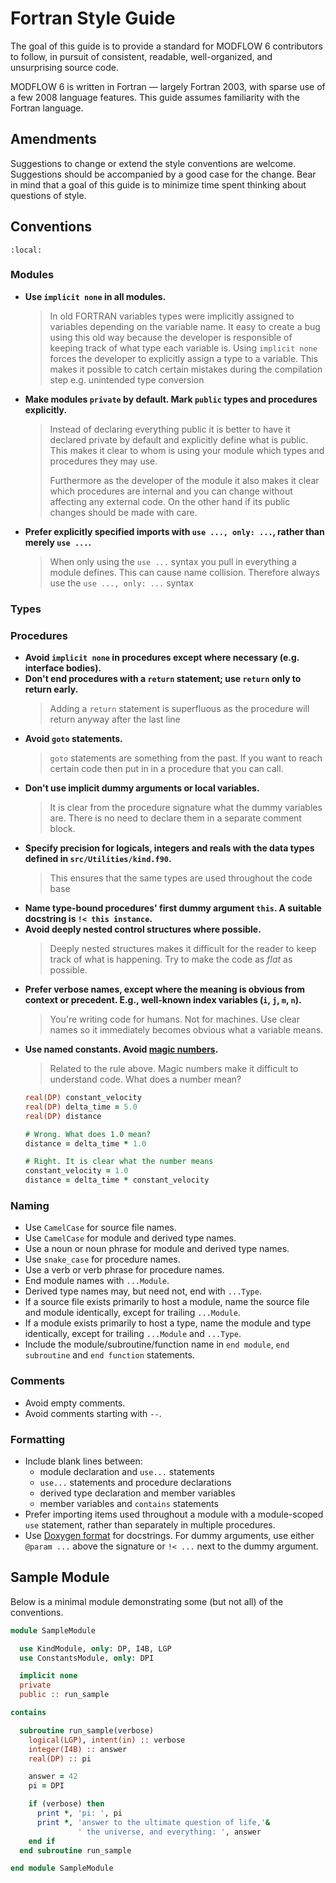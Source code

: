 # Fortran Style Guide

The goal of this guide is to provide a standard for MODFLOW 6 contributors to follow, in pursuit of consistent, readable, well-organized, and unsurprising source code.

MODFLOW 6 is written in Fortran &mdash; largely Fortran 2003, with sparse use of a few 2008 language features. This guide assumes familiarity with the Fortran language.

## Amendments

Suggestions to change or extend the style conventions are welcome. Suggestions should be accompanied by a good case for the change. Bear in mind that a goal of this guide is to minimize time spent thinking about questions of style.

## Conventions

```{contents} Table of Contents
:local:
```

### Modules
* __Use `implicit none` in all modules.__
  > In old FORTRAN variables types were implicitly assigned to variables depending on the variable name.
  > It easy to create a bug using this old way because the developer is responsible of keeping track of what type each variable is. Using `implicit none` forces the developer to explicitly assign a type to a variable. This makes it possible to catch certain mistakes during the compilation step e.g. unintended type conversion
* __Make modules `private` by default. Mark `public` types and procedures explicitly.__
  > Instead of declaring everything public it is better to have it declared private by default and explicitly define what is public.
  > This makes it clear to whom is using your module which types and procedures they may use. 
  > 
  > Furthermore as the developer of the module it also makes it clear which procedures are internal and you can change without affecting any external code. On the other hand if its public changes should be made with care.
* __Prefer explicitly specified imports with `use ..., only: ...`, rather than merely `use ...`.__
  > When only using the `use ...` syntax you pull in everything a module defines. This can cause name collision. Therefore always use the `use ..., only: ...` syntax

### Types

### Procedures
* __Avoid `implicit none` in procedures except where necessary (e.g. interface bodies).__
* __Don't end procedures with a `return` statement; use `return` only to return early.__
  > Adding a `return` statement is superfluous as the procedure will return anyway after the last line
* __Avoid `goto` statements.__
  > `goto` statements are something from the past. If you want to reach certain code then put in in a procedure that you can call.
* __Don't use implicit dummy arguments or local variables.__
  > It is clear from the procedure signature what the dummy variables are. There is no need to declare them in a separate comment block.
* __Specify precision for logicals, integers and reals with the data types defined in `src/Utilities/kind.f90`.__
  > This ensures that the same types are used throughout the code base
* __Name type-bound procedures' first dummy argument `this`. A suitable docstring is `!< this instance`.__
* __Avoid deeply nested control structures where possible.__
  > Deeply nested structures makes it difficult for the reader to keep track of what is happening. Try to make the code as *flat* as possible.
* __Prefer verbose names, except where the meaning is obvious from context or precedent. E.g., well-known index variables (`i`, `j`, `m`, `n`).__
  > You're writing code for humans. Not for machines. Use clear names so it immediately becomes obvious what a variable means.
* __Use named constants. Avoid [magic numbers](https://en.wikipedia.org/wiki/Magic_number_(programming)).__
  > Related to the rule above. Magic numbers make it difficult to understand code. What does a number mean?
  ```f90
  real(DP) constant_velocity
  real(DP) delta_time = 5.0
  real(DP) distance
  
  # Wrong. What does 1.0 mean?
  distance = delta_time * 1.0

  # Right. It is clear what the number means
  constant_velocity = 1.0
  distance = delta_time * constant_velocity
  ```

### Naming
* Use `CamelCase` for source file names.
* Use `CamelCase` for module and derived type names.
* Use a noun or noun phrase for module and derived type names.
* Use `snake_case` for procedure names.
* Use a verb or verb phrase for procedure names.
* End module names with `...Module`.
* Derived type names may, but need not, end with `...Type`.
* If a source file exists primarily to host a module, name the source file and module identically, except for trailing `...Module`.
* If a module exists primarily to host a type, name the module and type identically, except for trailing `...Module` and `...Type`.
* Include the module/subroutine/function name in `end module`, `end subroutine` and `end function` statements.

### Comments
* Avoid empty comments.
* Avoid comments starting with `--`.

### Formatting
* Include blank lines between:
  * module declaration and `use...` statements
  * `use...` statements and procedure declarations
  * derived type declaration and member variables
  * member variables and `contains` statements
* Prefer importing items used throughout a module with a module-scoped `use` statement, rather than separately in multiple procedures.
* Use [Doxygen format](https://www.doxygen.nl/manual/docblocks.html#fortranblocks) for docstrings. For dummy arguments, use either `@param ...` above the signature or `!< ...` next to the dummy argument.

## Sample Module

Below is a minimal module demonstrating some (but not all) of the conventions.

```f90
module SampleModule

  use KindModule, only: DP, I4B, LGP
  use ConstantsModule, only: DPI

  implicit none
  private
  public :: run_sample

contains

  subroutine run_sample(verbose)
    logical(LGP), intent(in) :: verbose
    integer(I4B) :: answer
    real(DP) :: pi

    answer = 42
    pi = DPI

    if (verbose) then
      print *, 'pi: ', pi
      print *, 'answer to the ultimate question of life,'&
               ' the universe, and everything: ', answer
    end if
  end subroutine run_sample

end module SampleModule
```
